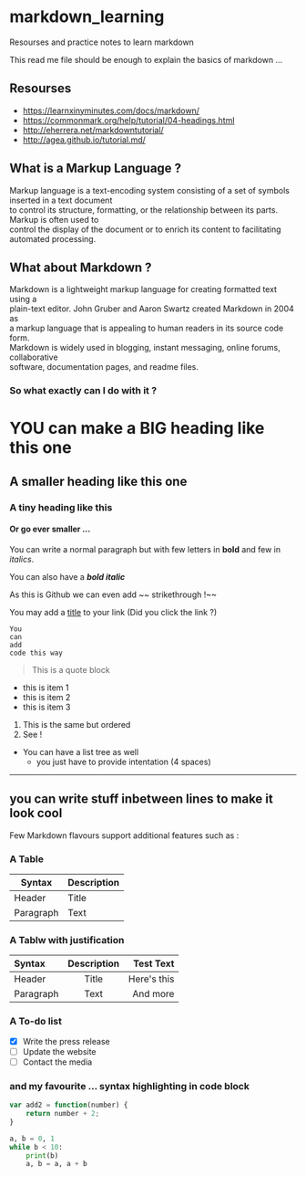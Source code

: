 # markdown_learning
Resourses and practice notes to learn markdown

This read me file should be enough to explain the basics of markdown ...

## Resourses

+ https://learnxinyminutes.com/docs/markdown/
+ https://commonmark.org/help/tutorial/04-headings.html
+ http://eherrera.net/markdowntutorial/
+ http://agea.github.io/tutorial.md/

## What is a Markup Language ?

Markup language is a text-encoding system consisting of a set of symbols inserted in a text document\
to control its structure, formatting, or the relationship between its parts. Markup is often used to\
control the display of the document or to enrich its content to facilitating automated processing.

## What about Markdown ?

Markdown is a lightweight markup language for creating formatted text using a\
plain-text editor. John Gruber and Aaron Swartz created Markdown in 2004 as\
a markup language that is appealing to human readers in its source code form.\
Markdown is widely used in blogging, instant messaging, online forums, collaborative\
software, documentation pages, and readme files.

### So what exactly can I do with it ?

# YOU can make a BIG heading like this one
## A smaller heading like this one
### A tiny heading like this
#### Or go ever smaller ...

You can write a normal paragraph but with few letters in **bold** and few in *italics*.


You can also have a ***bold italic***
<!-- Add comments which you cannot see -->

As this is Github we can even add ~~ strikethrough !~~

You may add a [title](https://www.youtube.com/watch?v=dQw4w9WgXcQ&pp=ygUJcmljayByb2xs "Markdown Tutorial") to your link (Did you click the link ?)

```
You 
can
add
code this way
```

> This is a quote block

* this is item 1
* this is item 2
* this is item 3

1. This is the same but ordered
2. See !

* You can have a list tree as well
    * you just have to provide intentation (4 spaces)
	
---
you can write stuff inbetween lines to make it look cool
---

Few Markdown flavours support additional features such as :

### A Table

| Syntax      | Description |
| ----------- | ----------- |
| Header      | Title       |
| Paragraph   | Text        |

### A Tablw with justification

| Syntax      | Description | Test Text     |
| :---        |    :----:   |          ---: |
| Header      | Title       | Here's this   |
| Paragraph   | Text        | And more      |

### A To-do list

- [x] Write the press release
- [ ] Update the website
- [ ] Contact the media

### and my favourite ... syntax highlighting in code block

```js
var add2 = function(number) {
	return number + 2;
}
```

```python
a, b = 0, 1
while b < 10:
    print(b)
    a, b = a, a + b
```
	

 